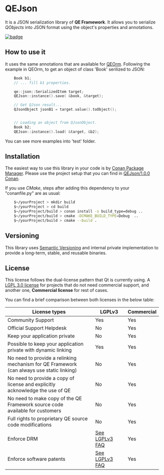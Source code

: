 # QEJson

It is a JSON serialization library of **QE Framework**. It allows you to serialize *QObjects* into JSON format using the object's properties and annotations.

[![badge](https://img.shields.io/badge/conan.io-QEJson%2F1.0.0-green.svg?logo=data:image/png;base64%2CiVBORw0KGgoAAAANSUhEUgAAAA4AAAAOCAMAAAAolt3jAAAA1VBMVEUAAABhlctjlstkl8tlmMtlmMxlmcxmmcxnmsxpnMxpnM1qnc1sn85voM91oM11oc1xotB2oc56pNF6pNJ2ptJ8ptJ8ptN9ptN8p9N5qNJ9p9N9p9R8qtOBqdSAqtOAqtR%2BrNSCrNJ/rdWDrNWCsNWCsNaJs9eLs9iRvNuVvdyVv9yXwd2Zwt6axN6dxt%2Bfx%2BChyeGiyuGjyuCjyuGly%2BGlzOKmzOGozuKoz%2BKqz%2BOq0OOv1OWw1OWw1eWx1eWy1uay1%2Baz1%2Baz1%2Bez2Oe02Oe12ee22ujUGwH3AAAAAXRSTlMAQObYZgAAAAFiS0dEAIgFHUgAAAAJcEhZcwAACxMAAAsTAQCanBgAAAAHdElNRQfgBQkREyOxFIh/AAAAiklEQVQI12NgAAMbOwY4sLZ2NtQ1coVKWNvoc/Eq8XDr2wB5Ig62ekza9vaOqpK2TpoMzOxaFtwqZua2Bm4makIM7OzMAjoaCqYuxooSUqJALjs7o4yVpbowvzSUy87KqSwmxQfnsrPISyFzWeWAXCkpMaBVIC4bmCsOdgiUKwh3JojLgAQ4ZCE0AMm2D29tZwe6AAAAAElFTkSuQmCC)](http://www.conan.io/source/QEJson/1.0.0/fmiguelgarcia/stable)

## How to use it

It uses the same annotations that are available for [QEOrm](https://github.com/fmiguelgarcia/QEOrm). Following the example in QEOrm, to get an object of class 'Book' serilized to JSON:

```C++
	Book b1;
	// ... fill b1 properties.

	qe::json::SerializedItem target;
	QEJson::instance().save( &book, &target);

	// Get QJson result...
	QJsonObject jsonB1 = target.value().toObject();


	// Loading an object from QJsonObject.
	Book b2;
	QEJson::instance().load( &target, &b2);

```

You can see more examples into 'test' folder.

## Installation

The easiest way to use this library in your code is by [Conan Package Manager](https://www.conan.io).
Please use the project setup that you can find in [QEJson/1.0.0 Conan](https://www.conan.io/source/QEJson/1.0.0/fmiguelgarcia/stable).

If you use *CMake*, steps after adding this dependency to your "conanfile.py" are as usual:
```bash
	$~/yourProject > mkdir build
	$~/yourProject > cd build
	$~/yourProject/build > conan install -s build_type=debug .. 
	$~/yourProject/build > cmake -DCMAKE_BUILD_TYPE=Debug  .. 
	$~/yourProject/build > cmake --build .
```

## Versioning

This library uses [Semantic Versioning](htpp://semver.org) and internal private implementation to provide a long-term, stable, and reusable binaries.

## License 

This license follows the dual-license pattern that Qt is currently using. A [LGPL 3.0 license](https://www.gnu.org/licenses/lgpl-3.0-standalone.html) for projects that do not need commercial support, and another one, **Commercial license** for rest of cases. 

You can find a brief comparison between both licenses in the below table:

 License types                 | LGPLv3 | Commercial 
-------------------------------|--------|------------
 Community Support             | Yes    | Yes
 Official Support Helpdesk     | No     | Yes
 Keep your application private | No     | Yes
 Possible to keep your application private with dynamic linking | Yes | Yes
 No need to provide a relinking mechanism for QE Framework <br> (can always use static linking)  | No | Yes
 No need to provide a copy of license and explicitly<br> acknowledge the use of QE | No | Yes
 No need to make copy of the QE Framework source code <br> available for customers | No | Yes
 Full rights to proprietary QE source code modifications | No | Yes
 Enforce DRM                   | [See LGPLv3 FAQ](https://www.gnu.org/licenses/gpl-faq.html#DRMProhibited) | Yes
 Enforce software patents      | [See LGPLv3 FAQ](https://www.gnu.org/licenses/gpl-faq.html#DRMProhibited) | Yes

